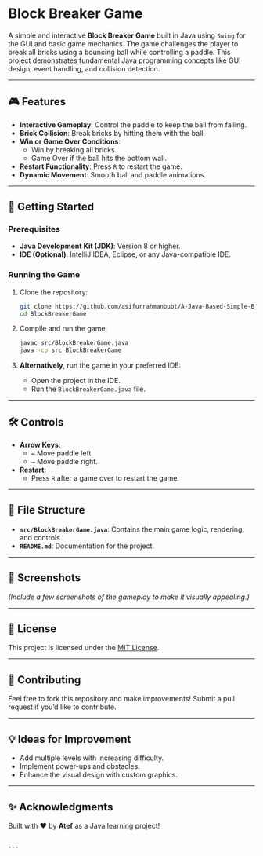# Block Breaker Game

A simple and interactive **Block Breaker Game** built in Java using `Swing` for the GUI and basic game mechanics. The game challenges the player to break all bricks using a bouncing ball while controlling a paddle. This project demonstrates fundamental Java programming concepts like GUI design, event handling, and collision detection.

---

## 🎮 Features

- **Interactive Gameplay**: Control the paddle to keep the ball from falling.
- **Brick Collision**: Break bricks by hitting them with the ball.
- **Win or Game Over Conditions**:
  - Win by breaking all bricks.
  - Game Over if the ball hits the bottom wall.
- **Restart Functionality**: Press `R` to restart the game.
- **Dynamic Movement**: Smooth ball and paddle animations.

---

## 🚀 Getting Started

### Prerequisites
- **Java Development Kit (JDK)**: Version 8 or higher.
- **IDE (Optional)**: IntelliJ IDEA, Eclipse, or any Java-compatible IDE.

### Running the Game

1. Clone the repository:
   ```bash
   git clone https://github.com/asifurrahmanbubt/A-Java-Based-Simple-Block-Breaker-Game.git
   cd BlockBreakerGame
   ```

2. Compile and run the game:
   ```bash
   javac src/BlockBreakerGame.java
   java -cp src BlockBreakerGame
   ```

3. **Alternatively**, run the game in your preferred IDE:
   - Open the project in the IDE.
   - Run the `BlockBreakerGame.java` file.

---

## 🛠️ Controls

- **Arrow Keys**:
  - `←` Move paddle left.
  - `→` Move paddle right.
- **Restart**:
  - Press `R` after a game over to restart the game.

---

## 📂 File Structure

- **`src/BlockBreakerGame.java`**: Contains the main game logic, rendering, and controls.
- **`README.md`**: Documentation for the project.

---

## 📸 Screenshots

*(Include a few screenshots of the gameplay to make it visually appealing.)*

---

## 📝 License

This project is licensed under the [MIT License](LICENSE).

---

## 🌟 Contributing

Feel free to fork this repository and make improvements! Submit a pull request if you’d like to contribute.

---

## 💡 Ideas for Improvement

- Add multiple levels with increasing difficulty.
- Implement power-ups and obstacles.
- Enhance the visual design with custom graphics.

---

## ✨ Acknowledgments

Built with ❤️ by **Atef** as a Java learning project!
```

---
